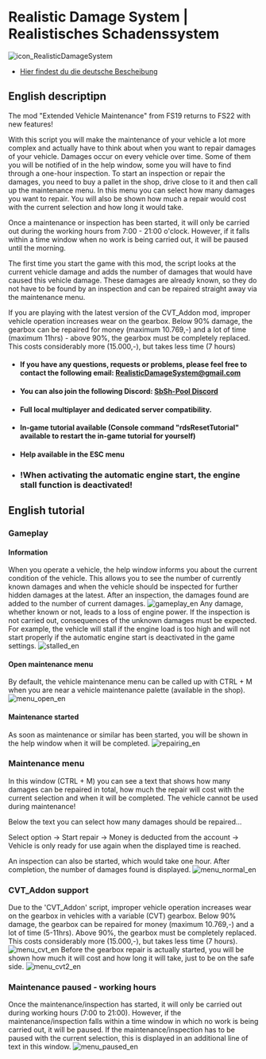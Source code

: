 # Realistic Damage System | Realistisches Schadenssystem
![icon_RealisticDamageSystem](https://github.com/Frvetz/FS22_RealisticDamageSystem/assets/76913845/e6cfd06d-f366-4c1b-a571-3a6d7462e59f)


- [Hier findest du die deutsche Bescheibung](#Deutsch)

## English descriptipn

The mod "Extended Vehicle Maintenance" from FS19 returns to FS22 with new features!

With this script you will make the maintenance of your vehicle a lot more complex and actually have to think about when you want to repair damages of your vehicle.
Damages occur on every vehicle over time. Some of them you will be notified of in the help window, some you will have to find through a one-hour inspection. 
To start an inspection or repair the damages, you need to buy a pallet in the shop, drive close to it and then call up the maintenance menu. In this menu you can select how many damages you want to repair. You will also be shown how much a repair would cost with the current selection and how long it would take. 

Once a maintenance or inspection has been started, it will only be carried out during the working hours from 7:00 - 21:00 o'clock. However, if it falls within a time window when no work is being carried out, it will be paused until the morning.

The first time you start the game with this mod, the script looks at the current vehicle damage and adds the number of damages that would have caused this vehicle damage. These damages are already known, so they do not have to be found by an inspection and can be repaired straight away via the maintenance menu.

If you are playing with the latest version of the CVT_Addon mod, improper vehicle operation increases wear on the gearbox. Below 90% damage, the gearbox can be repaired for money (maximum 10.769,-) and a lot of time (maximum 11hrs) - above 90%, the gearbox must be completely replaced. This costs considerably more (15.000,-), but takes less time (7 hours)

- #### If you have any questions, requests or problems, please feel free to contact the following email: RealisticDamageSystem@gmail.com
- #### You can also join the following Discord: [SbSh-Pool Discord](https://discord.com/invite/mfergkwhDu)
- #### Full local multiplayer and dedicated server compatibility.
- #### In-game tutorial available (Console command "rdsResetTutorial" available to restart the in-game tutorial for yourself)
- #### Help available in the ESC menu
- ### !When activating the automatic engine start, the engine stall function is deactivated!

## English tutorial
### Gameplay
#### Information
When you operate a vehicle, the help window informs you about the current condition of the vehicle.
This allows you to see the number of currently known damages and when the vehicle should be inspected for further hidden damages at the latest.
After an inspection, the damages found are added to the number of current damages.
![gameplay_en](https://github.com/Frvetz/FS22_RealisticDamageSystem/assets/76913845/1aa4307b-d2bc-463e-b6ce-e5efc6b34050)
Any damage, whether known or not, leads to a loss of engine power.
If the inspection is not carried out, consequences of the unknown damages must be expected. For example, the vehicle will stall if the engine load is too high and will not start properly if the automatic engine start is deactivated in the game settings.
![stalled_en](https://github.com/Frvetz/FS22_RealisticDamageSystem/assets/76913845/4b893deb-c7e9-4146-abf2-981d39f1f8af)

#### Open maintenance menu
By default, the vehicle maintenance menu can be called up with CTRL + M when you are near a vehicle maintenance palette (available in the shop).
![menu_open_en](https://github.com/Frvetz/FS22_RealisticDamageSystem/assets/76913845/54e467e1-57e8-4b47-b27e-f66193e824a8)

#### Maintenance started
As soon as maintenance or similar has been started, you will be shown in the help window when it will be completed.
![repairing_en](https://github.com/Frvetz/FS22_RealisticDamageSystem/assets/76913845/ecc0363c-392b-4c5e-8e43-f77d041a0d45)

### Maintenance menu
In this window (CTRL + M) you can see a text that shows how many damages can be repaired in total, how much the repair will cost with the current selection and when it will be completed. 
The vehicle cannot be used during maintenance!

Below the text you can select how many damages should be repaired...

Select option -> Start repair -> Money is deducted from the account -> Vehicle is only ready for use again when the displayed time is reached.

An inspection can also be started, which would take one hour. After completion, the number of damages found is displayed.
![menu_normal_en](https://github.com/Frvetz/FS22_RealisticDamageSystem/assets/76913845/8734903e-7482-4fc4-a0b6-f2957f6d9710)

### CVT_Addon support
Due to the 'CVT_Addon' script, improper vehicle operation increases wear on the gearbox in vehicles with a variable (CVT) gearbox.
Below 90% damage, the gearbox can be repaired for money (maximum 10.769,-) and a lot of time (5-11hrs).
Above 90%, the gearbox must be completely replaced. This costs considerably more (15.000,-), but takes less time (7 hours).
![menu_cvt_en](https://github.com/Frvetz/FS22_RealisticDamageSystem/assets/76913845/51fded86-5663-402c-b369-c84b51eea224)
Before the gearbox repair is actually started, you will be shown how much it will cost and how long it will take, just to be on the safe side.
![menu_cvt2_en](https://github.com/Frvetz/FS22_RealisticDamageSystem/assets/76913845/dc8e3a76-6837-4716-a508-8899c8776172)

### Maintenance paused - working hours
Once the maintenance/inspection has started, it will only be carried out during working hours (7:00 to 21:00).
However, if the maintenance/inspection falls within a time window in which no work is being carried out, it will be paused.
If the maintenance/inspection has to be paused with the current selection, this is displayed in an additional line of text in this window.
![menu_paused_en](https://github.com/Frvetz/FS22_RealisticDamageSystem/assets/76913845/d8ccafb7-56fb-4b67-ac84-9edce6a47f74)
